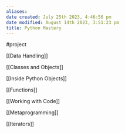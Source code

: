 ```yaml
---
aliases: 
date created: July 25th 2023, 4:46:56 pm
date modified: August 14th 2023, 3:51:23 pm
title: Python Mastery
---
```

#project 


[[Data Handling]]

[[Classes and Objects]]

[[Inside Python Objects]]

[[Functions]]

[[Working with Code]]

[[Metaprogramming]]

[[Iterators]]